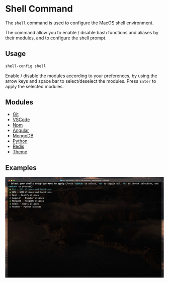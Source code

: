 <script setup>
    const repoUrl = 'https://github.com/Avivbens/shell-config/tree/HEAD'
</script>

# Shell Command

The `shell` command is used to configure the MacOS shell environment.

The command allow you to enable / disable bash functions and aliases by their modules, and to configure the shell prompt.

## Usage

```bash
shell-config shell
```

Enable / disable the modules according to your preferences, by using the arrow keys and space bar to select/deselect the modules. Press `Enter` to apply the selected modules.

## Modules

-   [Git](https://github.com/Avivbens/shell-config/tree/HEAD/zsh/extends/.zshrc.extends.git.sh)
-   [VSCode](https://github.com/Avivbens/shell-config/tree/HEAD/zsh/extends/.zshrc.extends.vscode.sh)
-   [Npm](https://github.com/Avivbens/shell-config/tree/HEAD/zsh/extends/.zshrc.extends.npm.sh)
-   [Angular](https://github.com/Avivbens/shell-config/tree/HEAD/zsh/extends/.zshrc.extends.angular.sh)
-   [MongoDB](https://github.com/Avivbens/shell-config/tree/HEAD/zsh/extends/.zshrc.extends.mongo.sh)
-   [Python](https://github.com/Avivbens/shell-config/tree/HEAD/zsh/extends/.zshrc.extends.python.sh)
-   [Redis](https://github.com/Avivbens/shell-config/tree/HEAD/zsh/extends/.zshrc.extends.redis.sh)
-   [Theme](https://github.com/Avivbens/shell-config/tree/HEAD/zsh/extends/.zshrc.extends.theme.sh)
<!-- -   [Nest](https://github.com/Avivbens/shell-config/tree/HEAD/zsh/extends/.zshrc.extends.nest.sh) -->

## Examples

![Shell Command](../../assets/shell-command.jpg)
